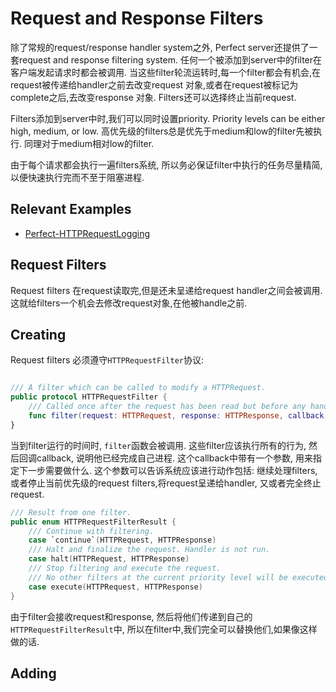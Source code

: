 # Request and Response Filters

除了常规的request/response handler system之外, Perfect server还提供了一套request and response filtering system. 任何一个被添加到server中的filter在客户端发起请求时都会被调用. 当这些filter轮流运转时,每一个filter都会有机会,在request被传递给handler之前去改变request 对象,或者在request被标记为complete之后,去改变response 对象. Filters还可以选择终止当前request.



Filters添加到server中时,我们可以同时设置priority. Priority levels can be either high, medium, or low. 高优先级的filters总是优先于medium和low的filter先被执行. 同理对于medium相对low的filter.



由于每个请求都会执行一遍filters系统, 所以务必保证filter中执行的任务尽量精简,以便快速执行完而不至于阻塞进程.



## Relevant Examples

- [Perfect-HTTPRequestLogging](https://github.com/PerfectExamples/Perfect-HTTPRequestLogging)



## Request Filters

Request filters 在request读取完,但是还未呈递给request handler之间会被调用. 这就给filters一个机会去修改request对象,在他被handle之前.



## Creating

Request filters 必须遵守`HTTPRequestFilter`协议:

```swift

/// A filter which can be called to modify a HTTPRequest.
public protocol HTTPRequestFilter {
    /// Called once after the request has been read but before any handler is executed.
    func filter(request: HTTPRequest, response: HTTPResponse, callback: (HTTPRequestFilterResult) -> ())
}
```



当到filter运行的时间时, `filter`函数会被调用. 这些filter应该执行所有的行为, 然后回调callback, 说明他已经完成自己进程. 这个callback中带有一个参数, 用来指定下一步需要做什么.  这个参数可以告诉系统应该进行动作包括: 继续处理filters, 或者停止当前优先级的request filters,将request呈递给handler, 又或者完全终止request.



```swift
/// Result from one filter.
public enum HTTPRequestFilterResult {
    /// Continue with filtering.
    case `continue`(HTTPRequest, HTTPResponse)
    /// Halt and finalize the request. Handler is not run.
    case halt(HTTPRequest, HTTPResponse)
    /// Stop filtering and execute the request.
    /// No other filters at the current priority level will be executed.
    case execute(HTTPRequest, HTTPResponse)
}
```



由于filter会接收request和response, 然后将他们传递到自己的`HTTPRequestFilterResult`中,  所以在filter中,我们完全可以替换他们,如果像这样做的话.



## Adding


